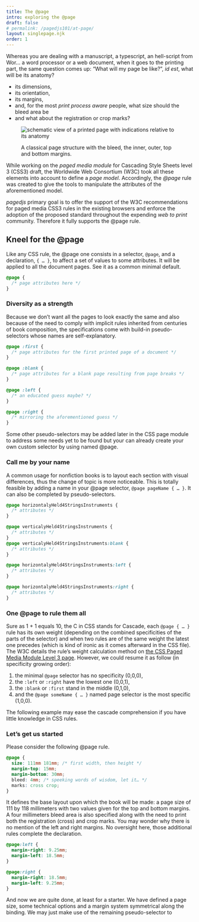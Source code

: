 ```yaml
---
title: The @page
intro: exploring the @page
draft: false
# permalink: /pagedjs101/at-page/
layout: singlepage.njk
order: 1
---
```


Whereas you are dealing with a manuscript, a typescript, an hell-script from Wor… a word processor or a web document, when it goes to the printing part, the same question comes up: “What will my page be like?”, _id est_, what will be its anatomy?

- its dimensions,
- its orientation,
- its margins,
- and, for the most _print process aware_ people, what size should the bleed area be
- and what about the registration or crop marks?

<figure>
  <img src="/images/tutos-at_page-01.svg" alt="schematic view of a printed page with indications relative to its anatomy">
<figcaption><p>A classical page structure with the bleed, the inner, outer, top and bottom margins.</p></figcaption>
</figure>

While working on the _paged media module_ for Cascading Style Sheets level 3 (CSS3) draft, the Worldwide Web Consortium (W3C) took all these elements into account to define a _page model_. Accordingly, the _@page_ rule was created to give the tools to manipulate the attributes of the aforementioned model.

_pagedjs_ primary goal is to offer the support of the W3C recommendations for paged media CSS3 rules in the existing browsers and enforce the adoption of the proposed standard throughout the expending _web to print_ community. Therefore it fully supports the @page rule.

## Kneel for the @page

Like any CSS rule, the @page one consists in a selector, `@page`, and a declaration, `{ … }`, to affect a set of values to some attributes. It will be applied to all the document pages. See it as a common minimal default.

```css
@page {
  /* page attributes here */
}
```

### Diversity as a strength

Because we don’t want all the pages to look exactly the same and also because of the need to comply with implicit rules inherited from centuries of book composition, the specifications come with build-in pseudo-selectors whose names are self-explanatory.

```css
@page :first {
  /* page attributes for the first printed page of a document */
}

@page :blank {
  /* page attributes for a blank page resulting from page breaks */
}

@page :left {
  /* an educated guess maybe? */
}

@page :right {
  /* mirroring the aforementioned guess */
}
```

Some other pseudo-selectors may be added later in the CSS page module to address some needs yet to be found but your can already create your own custom selector by using named @page.

### Call me by your name

A common usage for nonfiction books is to layout each section with visual differences, thus the change of topic is more noticeable. This is totally feasible by adding a name in your @page selector, `@page pageName { … }`. It can also be completed by pseudo-selectors.

```css
@page horizontalyHeld4StringsInstruments {
  /* attributes */
}

@page verticalyHeld4StringsInstruments {
  /* attributes */
}
@page verticalyHeld4StringsInstruments:blank {
  /* attributes */
}

@page horizontalyHeld4StringsInstruments:left {
  /* attributes */
}

@page horizontalyHeld4StringsInstruments:right {
  /* attributes */
}
```

### One @page to rule them all

Sure as 1 + 1 equals 10, the C in CSS stands for Cascade, each `@page { … }` rule has its own weight (depending on the combined specificities of the parts of the selector) and when two rules are of the same weight the latest one precedes (which is kind of ironic as it comes afterward in the CSS file). The W3C details the rule’s weight calculation method on [the CSS Paged Media Module Level 3 page](https://www.w3.org/TR/css-page-3/#cascading-and-page-context). However, we could resume it as follow (in specificity growing order):

1. the minimal `@page` selector has no specificity (0,0,0),
2. the `:left` or `:right` have the lowest one (0,0,1),
3. the `:blank` or `:first` stand in the middle (0,1,0),
4. and the `@page someName { … }` named page selector is the most specific (1,0,0).

The following example may ease the cascade comprehension if you have little knowledge in CSS rules.

### Let’s get us started

Please consider the following @page rule.

```css
@page {
  size: 111mm 181mm; /* first width, then height */
  margin-top: 15mm;
  margin-bottom: 30mm;
  bleed: 4mm; /* speeking words of wisdom, let it… */
  marks: cross crop;
}
```

It defines the base layout upon which the book will be made: a page size of 111 by 118 millimeters with two values given for the top and bottom margins. A four millimeters bleed area is also specified along with the need to print both the registration (cross) and crop marks. You may wonder why there is no mention of the left and right margins. No oversight here, those additional rules complete the declaration.

```css
@page:left {
  margin-right: 9.25mm;
  margin-left: 18.5mm;
}

@page:right {
  margin-right: 18.5mm;
  margin-left: 9.25mm;
}
```

And now we are quite done, at least for a starter. We have defined a page size, some technical options and a margin system symmetrical along the binding. We may just make use of the remaining pseudo-selector to
